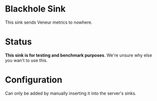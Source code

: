 # Blackhole Sink

This sink sends Veneur metrics to nowhere.

# Status

**This sink is for testing and benchmark purposes**. We're unsure why else you wan't to use this.

# Configuration

Can only be added by manually inserting it into the server's sinks.
